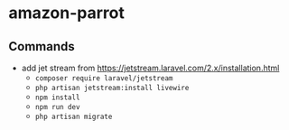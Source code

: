 # amazon-parrot

## Commands

- add jet stream from https://jetstream.laravel.com/2.x/installation.html
    - `composer require laravel/jetstream`
    - `php artisan jetstream:install livewire`
    - `npm install`
    - `npm run dev`
    - `php artisan migrate`
    